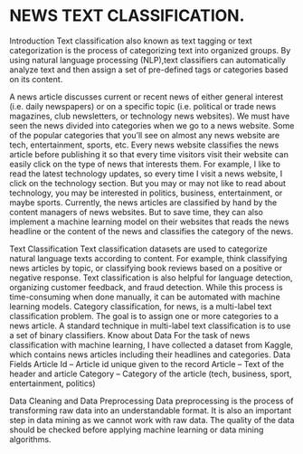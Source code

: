# NEWS TEXT CLASSIFICATION.
Introduction
Text classification also known as text tagging or text categorization is the process of categorizing text into organized groups.
By using natural language processing (NLP),text classifiers can automatically analyze text and then assign a set of pre-defined tags or categories based on its content.

A news article discusses current or recent news of either general interest (i.e. daily newspapers) or on a specific topic (i.e. political or trade news magazines, club newsletters, or technology news websites). We must have seen the news divided into categories when we go to a news website. Some of the popular categories that you’ll see on almost any news website are tech, entertainment, sports, etc. Every news website classifies the news article before publishing it so that every time visitors visit their website can easily click on the type of news that interests them. For example, I like to read the latest technology updates, so every time I visit a news website, I click on the technology section. But you may or may not like to read about technology, you may be interested in politics, business, entertainment, or maybe sports. Currently, the news articles are classified by hand by the content managers of news websites. But to save time, they can also implement a machine learning model on their websites that reads the news headline or the content of the news and classifies the category of the news.

Text Classification
Text classification datasets are used to categorize natural language texts according to content. For example, think classifying news articles by topic, or classifying book reviews based on a positive or negative response. Text classification is also helpful for language detection, organizing customer feedback, and fraud detection.
While this process is time-consuming when done manually, it can be automated with machine learning models.
Category classification, for news, is a multi-label text classification problem. The goal is to assign one or more categories to a news article. A standard technique in multi-label text classification is to use a set of binary classifiers.
Know about Data
For the task of news classification with machine learning, I have collected a dataset from Kaggle, which contains news articles including their headlines and categories.
Data Fields
Article Id – Article id unique given to the record
Article – Text of the header and article
Category – Category of the article (tech, business, sport, entertainment, politics)
 
Data Cleaning and Data Preprocessing
Data preprocessing is the process of transforming raw data into an understandable format. It is also an important step in data mining as we cannot work with raw data. The quality of the data should be checked before applying machine learning or data mining algorithms.
